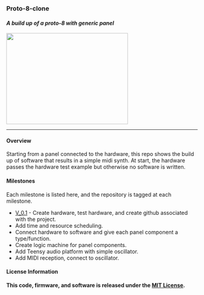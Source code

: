 ### Proto-8-clone
#### *A build up of a proto-8 with generic panel*

<a href="https://raw.githubusercontent.com/azcamper/Proto-8-clone/Documentation/RandySynthPhoto1.jpg"><img src="https://raw.githubusercontent.com/azcamper/Proto-8-clone/Documentation/RandySynthPhoto1.jpg" align="center" height="240" width="320" ></a>

------

#### Overview

Starting from a panel connected to the hardware, this repo shows the build up of software that results in a simple midi synth.  At start, the hardware passes the hardware test example but otherwise no software is written.
 
#### Milestones
 
 Each milestone is listed here, and the repository is tagged at each milestone.

* [V_0.1](https://github.com/marshalltaylorSFE/Proto-8_Generic_Synth/tree/V_0.1) - Create hardware, test hardware, and create github associated with the project.
* Add time and resource scheduling.
* Connect hardware to software and give each panel component a type/function.
* Create logic machine for panel components.
* Add Teensy audio platform with simple oscillator.
* Add MIDI reception, connect to oscillator.

#### License Information

**This code, firmware, and software is released under the [MIT License](http://opensource.org/licenses/MIT).**
